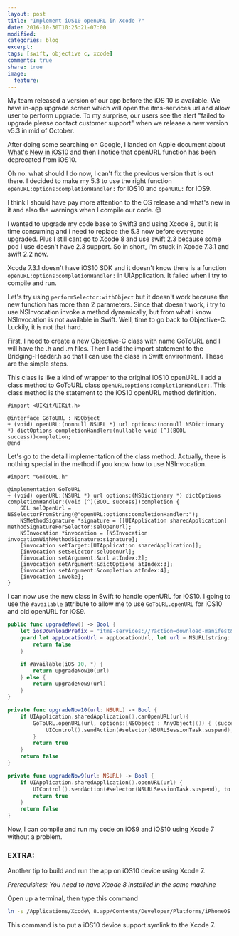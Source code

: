 ```yaml
---
layout: post
title: "Implement iOS10 openURL in Xcode 7"
date: 2016-10-30T10:25:21-07:00
modified:
categories: blog
excerpt:
tags: [swift, objective c, xcode]
comments: true
share: true
image:
  feature:
---
```


My team released a version of our app before the iOS 10 is available. We have in-app upgrade screen which will open the itms-services url and allow user to perform upgrade. To my surprise, our users see the alert "failed to upgrade please contact customer support" when we release a new version v5.3 in mid of October.

After doing some searching on Google, I landed on Apple document about [What's New in iOS10](https://developer.apple.com/library/content/releasenotes/General/WhatsNewIniOS/Articles/iOS10.html) and then I notice that openURL function has been deprecated from iOS10.

Oh no. what should I do now, I can't fix the previous version that is out there. I decided to make my 5.3 to use the right function `openURL:options:completionHandler:` for iOS10 and `openURL:` for iOS9.

I think I should have pay more attention to the OS release and what's new in it and also the warnings when I compile our code. 😌

I wanted to upgrade my code base to Swift3 and using Xcode 8, but it is time consuming and i need to replace the 5.3 now before everyone upgraded. Plus I still cant go to Xcode 8 and use swift 2.3 because some pod I use doesn't have 2.3 support. So in short, i'm stuck in Xcode 7.3.1 and swift 2.2 now.

Xcode 7.3.1 doesn't have iOS10 SDK and it doesn't know there is a function `openURL:options:completionHandler:` in UIApplication. It failed when i try to compile and run.

Let's try using `performSelector:withObject` but it doesn't work because the new function has more than 2 parameters. Since that doesn't work, i try to use NSInvocation invoke a method dynamically, but from what i know NSInvocation is not available in Swift. Well, time to go back to Objective-C. Luckily, it is not that hard.

First, I need to create a new Objective-C class with name GoToURL and I will have the .h and .m files. Then I add the import statement to the Bridging-Header.h so that I can use the class in Swift environment. These are the simple steps.

This class is like a kind of wrapper to the original iOS10 openURL. I add a class method to GoToURL class `openURL:options:completionHandler:`. This class method is the statement to the iOS10 openURL method definition.

```obj-c
#import <UIKit/UIKit.h>

@interface GoToURL : NSObject
+ (void) openURL:(nonnull NSURL *) url options:(nonnull NSDictionary *) dictOptions completionHandler:(nullable void (^)(BOOL success))completion;
@end
```

Let's go to the detail implementation of the class method. Actually, there is nothing special in the method if you know how to use NSInvocation.

```obj-c
#import "GoToURL.h"

@implementation GoToURL
+ (void) openURL:(NSURL *) url options:(NSDictionary *) dictOptions completionHandler:(void (^)(BOOL success))completion {
    SEL selOpenUrl = NSSelectorFromString(@"openURL:options:completionHandler:");
    NSMethodSignature *signature = [[UIApplication sharedApplication] methodSignatureForSelector:selOpenUrl];
    NSInvocation *invocation = [NSInvocation invocationWithMethodSignature:signature];
    [invocation setTarget:[UIApplication sharedApplication]];
    [invocation setSelector:selOpenUrl];
    [invocation setArgument:&url atIndex:2];
    [invocation setArgument:&dictOptions atIndex:3];
    [invocation setArgument:&completion atIndex:4];
    [invocation invoke];
}
```

I can now use the new class in Swift to handle openURL for iOS10. I going to use the `#available` attribute to allow me to use `GoToURL.openURL` for iOS10 and old openURL for iOS9.

```swift
public func upgradeNow() -> Bool {
    let iosDownloadPrefix = "itms-services://?action=download-manifest&url="
    guard let appLocationUrl = appLocationUrl, let url = NSURL(string: iosDownloadPrefix + appLocationUrl.urlEncode()) else {
        return false
    }

    if #available(iOS 10, *) {
        return upgradeNow10(url)
    } else {
        return upgradeNow9(url)
    }
}

private func upgradeNow10(url: NSURL) -> Bool {
    if UIApplication.sharedApplication().canOpenURL(url){
        GoToURL.openURL(url, options:[NSObject : AnyObject]()) { (success) in
            UIControl().sendAction(#selector(NSURLSessionTask.suspend), to: UIApplication.sharedApplication(), forEvent: nil)
        }
        return true
    }
    return false
}

private func upgradeNow9(url: NSURL) -> Bool {
    if UIApplication.sharedApplication().openURL(url) {
        UIControl().sendAction(#selector(NSURLSessionTask.suspend), to: UIApplication.sharedApplication(), forEvent: nil)
        return true
    }
    return false
}
```

Now, I can compile and run my code on iOS9 and iOS10 using Xcode 7 without a problem.

### EXTRA:
Another tip to build and run the app on iOS10 device using Xcode 7.

*Prerequisites: You need to have Xcode 8 installed in the same machine*

Open up a terminal, then type this command

```sh
ln -s /Applications/Xcode\ 8.app/Contents/Developer/Platforms/iPhoneOS.platform/DeviceSupport/10.0\ \(14A345\)/ /Applications/Xcode.app/Contents/Developer/Platforms/iPhoneOS.platform/DeviceSupport
```

This command is to put a iOS10 device support symlink to the Xcode 7.

